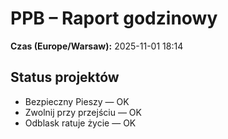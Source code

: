# PPB – Raport godzinowy
**Czas (Europe/Warsaw):** 2025-11-01 18:14

## Status projektów
- Bezpieczny Pieszy — OK
- Zwolnij przy przejściu — OK
- Odblask ratuje życie — OK

